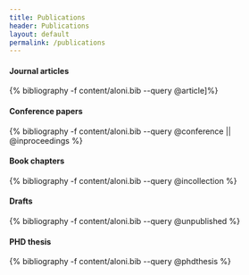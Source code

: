 ```yaml
---
title: Publications
header: Publications
layout: default
permalink: /publications
---
```


#### Journal articles
{% bibliography -f content/aloni.bib --query @article]%}

#### Conference papers
{% bibliography -f content/aloni.bib --query @conference || @inproceedings %}

#### Book chapters
{% bibliography -f content/aloni.bib --query @incollection %}

#### Drafts
{% bibliography -f content/aloni.bib --query @unpublished %}

#### PHD thesis
{% bibliography -f content/aloni.bib --query @phdthesis %}




